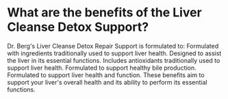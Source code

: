 # What are the benefits of the Liver Cleanse Detox Support?

Dr. Berg's Liver Cleanse Detox Repair Support is formulated to: Formulated with ingredients traditionally used to support liver health. Designed to assist the liver in its essential functions. Includes antioxidants traditionally used to support liver health. Formulated to support healthy bile production. Formulated to support liver health and function. These benefits aim to support your liver's overall health and its ability to perform its essential functions.